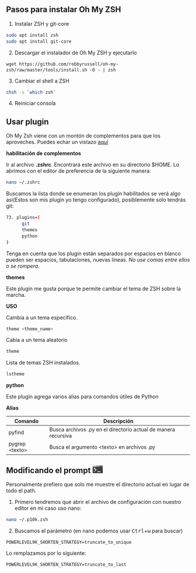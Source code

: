 ## Pasos para instalar Oh My ZSH

1. Instalar ZSH y git-core

```bash
sudo apt install zsh
sudo apt install git-core
```

2. Descargar el instalador de Oh My ZSH y ejecutarlo 

```
wget https://github.com/robbyrussell/oh-my-zsh/raw/master/tools/install.sh -O - | zsh
```

3. Cambiar el shell a ZSH

```bash
chsh -s `which zsh`
```

4. Reiniciar consola

## Usar plugin

Oh My Zsh viene con un montón de complementos para que los aproveches. Puedes echar un vistazo [aquí](https://github.com/ohmyzsh/ohmyzsh/tree/master/plugins)

**habilitación de complementos**  

Ir al archivo **.zshrc**. Encontrará este archivo en su directorio $HOME. Lo abrimos con el editor de preferencia de la siguiente manera:  

```bash
nano ~/.zshrc
```

Buscamos la lista donde se enumeran los plugin habilitados se verá algo así(Estos son mis plugin yo tengo configurado), posiblemente solo tendrás git:

```bash
73. plugins=(
      git
      themes
      python
)
```
Tenga en cuenta que los plugin están separados por espacios en blanco pueden ser espacios, tabulaciones, nuevas líneas. *No use comas entre ellos o se rompera*.


**themes**

Este plugin me gusta porque te permite cambiar el tema de ZSH sobre la marcha.  

**USO**

Cambia a un tema específico.
```bash
theme <theme_name>
```

Cabia a un tema aleatorio
```bash
theme 
```

Lista de temas ZSH instalados.  
```bash
lstheme 
```


**python**

Este plugin agrega varios alias para comandos útiles de Python

**Alias**

|Comando|Descripción|
|-------|-----------|
|pyfind|Busca archivos .py en el directorio actual de manera recursiva|
|pygrep <texto\>| Busca el argumento <texto\> en archivos .py|





## Modificando el prompt <img src="assets/terminal.png" width="28"/>

Personalmente prefiero que solo me muestre el directorio actual en lugar de todo el path.  

1. Primero tendremos que abrir el archivo de configuración con nuestro editor en mi caso uso nano:  


```bash
nano ~/.p10k.zsh
```

2. Buscamos el parámetro (en nano podemos usar <kbd>Ctrl</kbd>+<kbd>w</kbd> para buscar)


```
POWERLEVEL9K_SHORTEN_STRATEGY=truncate_to_unique
```

Lo remplazamos por lo siguiente:  

```
POWERLEVEL9K_SHORTEN_STRATEGY=truncate_to_last
```



